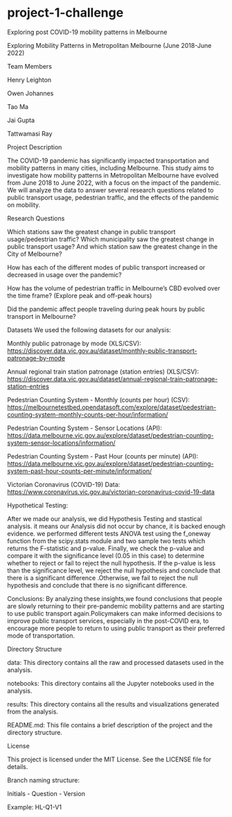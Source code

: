 # project-1-challenge

Exploring post COVID-19 mobility patterns in Melbourne

Exploring Mobility Patterns in Metropolitan Melbourne (June 2018-June 2022)

Team Members

Henry Leighton

Owen Johannes

Tao Ma

Jai Gupta

Tattwamasi Ray

Project Description

The COVID-19 pandemic has significantly impacted transportation and mobility patterns in many cities, including Melbourne. This study aims to investigate how mobility patterns in Metropolitan Melbourne have evolved from June 2018 to June 2022, with a focus on the impact of the pandemic. We will analyze the data to answer several research questions related to public transport usage, pedestrian traffic, and the effects of the pandemic on mobility.

Research Questions

Which stations saw the greatest change in public transport usage/pedestrian traffic? Which municipality saw the greatest change in public transport usage? And which station saw the greatest change in the City of Melbourne?

How has each of the different modes of public transport increased or decreased in usage over the pandemic?

How has the volume of pedestrian traffic in Melbourne’s CBD evolved over the time frame? (Explore peak and off-peak hours)

Did the pandemic affect people traveling during peak hours by public transport in Melbourne?

Datasets
We used the following datasets for our analysis:

Monthly public patronage by mode (XLS/CSV): https://discover.data.vic.gov.au/dataset/monthly-public-transport-patronage-by-mode

Annual regional train station patronage (station entries) (XLS/CSV): https://discover.data.vic.gov.au/dataset/annual-regional-train-patronage-station-entries

Pedestrian Counting System - Monthly (counts per hour) (CSV): https://melbournetestbed.opendatasoft.com/explore/dataset/pedestrian-counting-system-monthly-counts-per-hour/information/

Pedestrian Counting System - Sensor Locations (API): https://data.melbourne.vic.gov.au/explore/dataset/pedestrian-counting-system-sensor-locations/information/

Pedestrian Counting System - Past Hour (counts per minute) (API): https://data.melbourne.vic.gov.au/explore/dataset/pedestrian-counting-system-past-hour-counts-per-minute/information/

Victorian Coronavirus (COVID-19) Data: https://www.coronavirus.vic.gov.au/victorian-coronavirus-covid-19-data

Hypothetical Testing:

After we made our analysis, we did Hypothesis Testing and stastical analysis. it means our Analysis did not occur by chance, it is backed enough evidence. we performed different tests ANOVA test using the f_oneway function from the scipy.stats module and two sample two tests which returns the F-statistic and p-value. Finally, we check the p-value and compare it with the significance level (0.05 in this case) to determine whether to reject or fail to reject the null hypothesis.
If the p-value is less than the significance level, we reject the null hypothesis and conclude that there is a significant difference .Otherwise, we fail to reject the null hypothesis and conclude that there is no significant difference.

Conclusions:
By analyzing these insights,we found conclusions that people are slowly returning to their pre-pandemic mobility patterns and are starting to use public transport again.Policymakers can make informed decisions to improve public transport services, especially in the post-COVID era, to encourage more people to return to using public transport as their preferred mode of transportation.



Directory Structure

data: This directory contains all the raw and processed datasets used in the analysis.

notebooks: This directory contains all the Jupyter notebooks used in the analysis.

results: This directory contains all the results and visualizations generated from the analysis.

README.md: This file contains a brief description of the project and the directory structure.

License

This project is licensed under the MIT License. See the LICENSE file for details.

Branch naming structure:

Initials - Question - Version

Example: HL-Q1-V1
